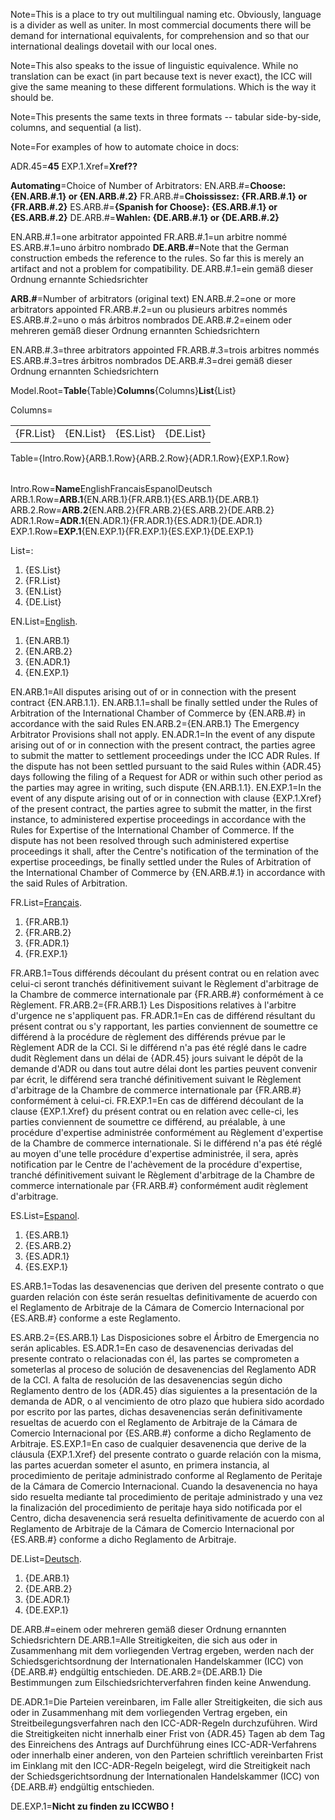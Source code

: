 Note=This is a place to try out multilingual naming etc.  Obviously, language is a divider as well as uniter. In most commercial documents there will be demand for international equivalents, for comprehension and so that our international dealings dovetail with our local ones.

Note=This also speaks to the issue of linguistic equivalence.  While no translation can be exact (in part because text is never exact), the ICC will give the same meaning to these different formulations.  Which is the way it should be. 

Note=This presents the same texts in three formats -- tabular side-by-side, columns, and sequential (a list).  

Note=For examples of how to automate choice in docs:

ADR.45=<b>45</b>
EXP.1.Xref=<b>Xref??</b>

<b>Automating</b>=Choice of Number of Arbitrators:
EN.ARB.#=<b>Choose: {EN.ARB.#.1} or {EN.ARB.#.2}</b>
FR.ARB.#=<b>Choississez: {FR.ARB.#.1} or {FR.ARB.#.2}</b>
ES.ARB.#=<b>{Spanish for Choose}: {ES.ARB.#.1} or {ES.ARB.#.2}</b>
DE.ARB.#=<b>Wahlen: {DE.ARB.#.1} or {DE.ARB.#.2}</b>



EN.ARB.#.1=one arbitrator appointed
FR.ARB.#.1=un arbitre nommé
ES.ARB.#.1=uno árbitro nombrado
<b>DE.ARB.#</b>=Note that the German construction embeds the reference to the rules.  So far this is merely an artifact and not a problem for compatibility.
DE.ARB.#.1=ein gemäß dieser Ordnung ernannte Schiedsrichter

<b>ARB.#</b>=Number of arbitrators (original text)
EN.ARB.#.2=one or more arbitrators  appointed
FR.ARB.#.2=un ou plusieurs arbitres nommés
ES.ARB.#.2=uno o más árbitros nombrados
DE.ARB.#.2=einem oder mehreren gemäß dieser Ordnung ernannten Schiedsrichtern

EN.ARB.#.3=three arbitrators  appointed
FR.ARB.#.3=trois arbitres nommés
ES.ARB.#.3=tres árbitros nombrados
DE.ARB.#.3=drei gemäß dieser Ordnung ernannten Schiedsrichtern

Model.Root=<b>Table</b>{Table}<b>Columns</b>{Columns}<b>List</b>{List}

Columns=<table rules="rows"><tr><td>{FR.List}</td><td>{EN.List}</td><td>{ES.List}</td><td>{DE.List}</td></tr></table>

Table=<table  rules="rows">{Intro.Row}{ARB.1.Row}{ARB.2.Row}{ADR.1.Row}{EXP.1.Row}</table>

Intro.Row=<tr><td><b>Name</b></td><td>English</td><td>Francais</td><td>Espanol</td><td>Deutsch</td></tr>
ARB.1.Row=<tr><td><b>ARB.1</b></td><td>{EN.ARB.1}</td><td>{FR.ARB.1}</td><td>{ES.ARB.1}</td><td>{DE.ARB.1}</td></tr>
ARB.2.Row=<tr><td><b>ARB.2</b></td><td>{EN.ARB.2}</td><td>{FR.ARB.2}</td><td>{ES.ARB.2}</td><td>{DE.ARB.2}</td></tr>
ADR.1.Row=<tr><td><b>ADR.1</b></td><td>{EN.ADR.1}</td><td>{FR.ADR.1}</td><td>{ES.ADR.1}</td><td>{DE.ADR.1}</td></tr>
EXP.1.Row=<tr><td><b>EXP.1</b></td><td>{EN.EXP.1}</td><td>{FR.EXP.1}</td><td>{ES.EXP.1}</td><td>{DE.EXP.1}</td></tr>


List=:<ol><li>{ES.List}</li><li>{FR.List}</li><li>{EN.List}</li><li>{DE.List}</li></ol>
EN.List=<u>English</u>. <ol><li>{EN.ARB.1}</li><li>{EN.ARB.2}</li><li>{EN.ADR.1}</li><li>{EN.EXP.1}</li></ol> 
EN.ARB.1=All disputes arising out of or in connection with the present contract {EN.ARB.1.1}.
EN.ARB.1.1=shall be finally settled under the Rules of Arbitration of the International Chamber of Commerce by {EN.ARB.#} in accordance with the said Rules
EN.ARB.2={EN.ARB.1}  The Emergency Arbitrator Provisions shall not apply.
EN.ADR.1=In the event of any dispute arising out of or in connection with the present contract, the parties agree to submit the matter to settlement proceedings under the ICC ADR Rules.  If the dispute has not been settled pursuant to the said Rules within {ADR.45} days following the filing of a Request for ADR or within such other period as the parties may agree in writing, such dispute {EN.ARB.1.1}.
EN.EXP.1=In the event of any dispute arising out of or in connection with clause {EXP.1.Xref} of the present contract, the parties agree to submit the matter, in the first instance, to administered expertise proceedings in accordance with the Rules for Expertise of the International Chamber of Commerce. If the dispute has not been resolved through such administered expertise proceedings it shall, after the Centre's notification of the termination of the expertise proceedings, be finally settled under the Rules of Arbitration of the International Chamber of Commerce by {EN.ARB.#.1} in accordance with the said Rules of Arbitration.

FR.List=<u>Français</u>. <ol><li>{FR.ARB.1}</li><li>{FR.ARB.2}</li><li>{FR.ADR.1}</li><li>{FR.EXP.1}</li></ol> 
FR.ARB.1=Tous différends découlant du présent contrat ou en relation avec celui-ci seront tranchés définitivement suivant le Règlement d'arbitrage de la Chambre de commerce internationale par {FR.ARB.#} conformément à ce Règlement. 
FR.ARB.2={FR.ARB.1}  Les Dispositions relatives à l'arbitre d'urgence ne s'appliquent pas.
FR.ADR.1=En cas de différend résultant du présent contrat ou s'y rapportant, les parties conviennent de soumettre ce différend à la procédure de règlement des différends prévue par le Règlement ADR de la CCI. Si le différend n'a pas été réglé dans le cadre dudit Règlement dans un délai de {ADR.45} jours suivant le dépôt de la demande d'ADR ou dans tout autre délai dont les parties peuvent convenir par écrit, le différend sera tranché définitivement suivant le Règlement d'arbitrage de la Chambre de commerce internationale par {FR.ARB.#} conformément à celui-ci.
FR.EXP.1=En cas de différend découlant de la clause {EXP.1.Xref} du présent contrat ou en relation avec celle-ci, les parties conviennent de soumettre ce différend, au préalable, à une procédure d'expertise administrée conformément au Règlement d'expertise de la Chambre de commerce internationale. Si le différend n'a pas été réglé au moyen d'une telle procédure d'expertise administrée, il sera, après notification par le Centre de l'achèvement de la procédure d'expertise, tranché définitivement suivant le Règlement d'arbitrage de la Chambre de commerce internationale par {FR.ARB.#} conformément audit règlement d'arbitrage.

ES.List=<u>Espanol</u>. <ol><li>{ES.ARB.1}</li><li>{ES.ARB.2}</li><li>{ES.ADR.1}</li><li>{ES.EXP.1}</li></ol> 

ES.ARB.1=Todas las desavenencias que deriven del presente contrato o que guarden relación con éste serán resueltas definitivamente de acuerdo con el Reglamento de Arbitraje de la Cámara de Comercio Internacional por {ES.ARB.#} conforme a este Reglamento.

ES.ARB.2={ES.ARB.1}  Las Disposiciones sobre el Árbitro de Emergencia no serán aplicables.
ES.ADR.1=En caso de desavenencias derivadas del presente contrato o relacionadas con él, las partes se comprometen a someterlas al proceso de solución de desavenencias del Reglamento ADR de la CCI. A falta de resolución de las desavenencias según dicho Reglamento dentro de los {ADR.45} días siguientes a la presentación de la demanda de ADR, o al vencimiento de otro plazo que hubiera sido acordado por escrito por las partes, dichas desavenencias serán definitivamente resueltas de acuerdo con el Reglamento de Arbitraje de la Cámara de Comercio Internacional por {ES.ARB.#} conforme a dicho Reglamento de Arbitraje.
ES.EXP.1=En caso de cualquier desavenencia que derive de la cláusula {EXP.1.Xref} del presente contrato o guarde relación con la misma, las partes acuerdan someter el asunto, en primera instancia, al procedimiento de peritaje administrado conforme al Reglamento de Peritaje de la Cámara de Comercio Internacional. Cuando la desavenencia no haya sido resuelta mediante tal procedimiento de peritaje administrado y una vez la finalización del procedimiento de peritaje haya sido notificada por el Centro, dicha desavenencia será resuelta definitivamente de acuerdo con al Reglamento de Arbitraje de la Cámara de Comercio Internacional por {ES.ARB.#} conforme a dicho Reglamento de Arbitraje.

DE.List=<u>Deutsch</u>. <ol><li>{DE.ARB.1}</li><li>{DE.ARB.2}</li><li>{DE.ADR.1}</li><li>{DE.EXP.1}</li></ol> 

DE.ARB.#=einem oder mehreren gemäß dieser Ordnung ernannten Schiedsrichtern
DE.ARB.1=Alle Streitigkeiten, die sich aus oder in Zusammenhang mit dem vorliegenden Vertrag ergeben, werden nach der Schiedsgerichtsordnung der Internationalen Handelskammer (ICC) von {DE.ARB.#} endgültig entschieden.
DE.ARB.2={DE.ARB.1}  Die Bestimmungen zum Eilschiedsrichterverfahren finden keine Anwendung.

DE.ADR.1=Die Parteien vereinbaren, im Falle aller Streitigkeiten, die sich aus oder in Zusammenhang mit dem vorliegenden Vertrag ergeben, ein Streitbeilegungsverfahren nach den ICC-ADR-Regeln durchzuführen. Wird die Streitigkeiten nicht innerhalb einer Frist von {ADR.45} Tagen ab dem Tag des Einreichens des Antrags auf Durchführung eines ICC-ADR-Verfahrens oder innerhalb einer anderen, von den Parteien schriftlich vereinbarten Frist im Einklang mit den ICC-ADR-Regeln beigelegt, wird die Streitigkeit nach der Schiedsgerichtsordnung der Internationalen Handelskammer (ICC) von {DE.ARB.#} endgültig entschieden.

DE.EXP.1=<b>Nicht zu finden zu ICCWBO !</b> 

                
